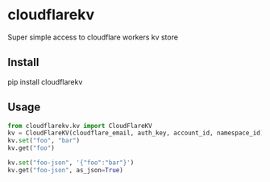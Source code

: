 # cloudflarekv

Super simple access to cloudflare workers kv store

## Install

pip install cloudflarekv

## Usage

```python
from cloudflarekv.kv import CloudFlareKV
kv = CloudFlareKV(cloudflare_email, auth_key, account_id, namespace_id)
kv.set("foo", "bar")
kv.get("foo")

kv.set("foo-json", '{"foo":"bar"}')
kv.get("foo-json", as_json=True)
```

